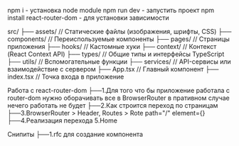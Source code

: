 npm i - установка node module
npm run dev - запустить проект
npm install react-router-dom - для установки зависимости

src/
├── assets/ // Статические файлы (изображения, шрифты, CSS)
├── components/ // Переиспользуемые компоненты
├── pages/ // Страницы приложения
├── hooks/ // Кастомные хуки
├── context/ // Контекст (React Context API)
├── types/ // Общие типы и интерфейсы TypeScript
├── utils/ // Вспомогательные функции
├── services/ // API-сервисы или взаимодействие с сервером
├── App.tsx // Главный компонент
├── index.tsx // Точка входа в приложение

Работа с react-router-dom
├──1.Для того что бы приложение работала с router-dom нужно оборачивать все в BrowserRouter в пративном случае нечего работать не будет
├──2.Как строится переход по страницам
├──3.BrowserRouter > Header, Routes > Rote path="/" element={<element/>}
├──4.Реализация перехода 5.<Link to="/">Home</Link>

Снипиты
├──1.rfc для создание компонента
